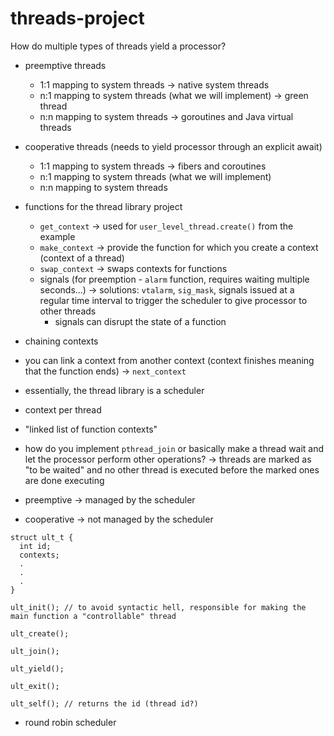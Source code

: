 # threads-project

How do multiple types of threads yield a processor?

- preemptive threads
  - 1:1 mapping to system threads &rarr; native system threads
  - n:1 mapping to system threads (what we will implement) &rarr; green thread
  - n:n mapping to system threads &rarr; goroutines and Java virtual threads

- cooperative threads (needs to yield processor through an explicit await)
  - 1:1 mapping to system threads &rarr; fibers and coroutines
  - n:1 mapping to system threads (what we will implement)
  - n:n mapping to system threads

- functions for the thread library project
  - `get_context` &rarr; used for `user_level_thread.create()` from the example
  - `make_context` &rarr; provide the function for which you create a context (context of a thread)
  - `swap_context` &rarr; swaps contexts for functions
  - signals (for preemption - `alarm` function, requires waiting multiple seconds...) &rarr; solutions: `vtalarm`, `sig_mask`, signals issued at a regular time interval to trigger the scheduler to give processor to other threads 
    - signals can disrupt the state of a function

- chaining contexts
- you can link a context from another context (context finishes meaning that the function ends) &rarr; `next_context`
- essentially, the thread library is a scheduler
- context per thread
- "linked list of function contexts"
- how do you implement `pthread_join` or basically make a thread wait and let the processor perform other operations? &rarr; threads are marked as "to be waited" and no other thread is executed before the marked ones are done executing

- preemptive &rarr; managed by the scheduler
- cooperative &rarr; not managed by the scheduler

```
struct ult_t {
  int id;
  contexts;
  .
  .
  .
}

ult_init(); // to avoid syntactic hell, responsible for making the main function a "controllable" thread

ult_create();

ult_join();

ult_yield();

ult_exit();

ult_self(); // returns the id (thread id?)
```

- round robin scheduler
